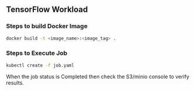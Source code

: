 ## TensorFlow Workload

### Steps to build Docker Image
```bash
docker build -t <image_name>:<image_tag> .
```

### Steps to Execute Job
```bash
kubectl create -f job.yaml
```

When the job status is Completed then check the S3/minio console to verify results.